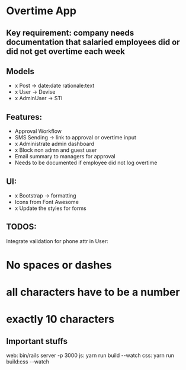 # Overtime App

## Key requirement: company needs documentation that salaried employees did or did not get overtime each week

## Models

- x Post -> date:date rationale:text
- x User -> Devise
- x AdminUser -> STI

## Features:

- Approval Workflow
- SMS Sending -> link to approval or overtime input
- x Administrate admin dashboard
- x Block non admn and guest user
- Email summary to managers for approval
- Needs to be documented if employee did not log overtime

## UI:

- x Bootstrap -> formatting
- Icons from Font Awesome
- x Update the styles for forms

## TODOS:
Integrate validation for phone attr in User:
  # No spaces or dashes
  # all characters have to be a number
  # exactly 10 characters

## Important stuffs

web: bin/rails server -p 3000
js: yarn run build --watch
css: yarn run build:css --watch
